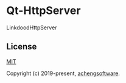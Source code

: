 # Qt-HttpServer
LinkdoodHttpServer

## License

[MIT](http://opensource.org/licenses/MIT)

Copyright (c) 2019-present, [achengsoftware](https://github.com/achengsoftware.io/?utm_source=github.com).
